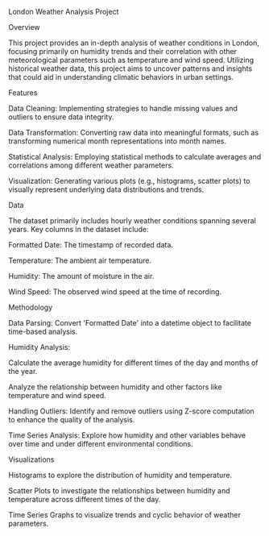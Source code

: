 London Weather Analysis Project

Overview

This project provides an in-depth analysis of weather conditions in London, focusing primarily on humidity trends and their correlation with other meteorological parameters such as temperature and wind speed. Utilizing historical weather data, this project aims to uncover patterns and insights that could aid in understanding climatic behaviors in urban settings.


Features

Data Cleaning: Implementing strategies to handle missing values and outliers to ensure data integrity.

Data Transformation: Converting raw data into meaningful formats, such as transforming numerical month representations into month names.

Statistical Analysis: Employing statistical methods to calculate averages and correlations among different weather parameters.

Visualization: Generating various plots (e.g., histograms, scatter plots) to visually represent underlying data distributions and trends.

Data

The dataset primarily includes hourly weather conditions spanning several years. Key columns in the dataset include:


Formatted Date: The timestamp of recorded data.

Temperature: The ambient air temperature.

Humidity: The amount of moisture in the air.

Wind Speed: The observed wind speed at the time of recording.

Methodology

Data Parsing: Convert 'Formatted Date' into a datetime object to facilitate time-based analysis.

Humidity Analysis:

Calculate the average humidity for different times of the day and months of the year.

Analyze the relationship between humidity and other factors like temperature and wind speed.

Handling Outliers: Identify and remove outliers using Z-score computation to enhance the quality of the analysis.

Time Series Analysis: Explore how humidity and other variables behave over time and under different environmental conditions.

Visualizations

Histograms to explore the distribution of humidity and temperature.

Scatter Plots to investigate the relationships between humidity and temperature across different times of the day.

Time Series Graphs to visualize trends and cyclic behavior of weather parameters.

